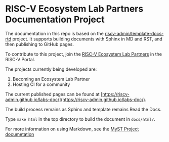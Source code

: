 # RISC-V Ecosystem Lab Partners Documentation Project

The documentation in this repo is based on the [riscv-admin/template-docs-rtd](https://github.com/riscv-admin/template-docs-rtd/)
project.  It supports building documents with Sphinx in MD and RST, and then publishing to GitHub pages.

To contribute to this project, join the [RISC-V Ecosystem Lab Partners](https://lists.riscv.org/g/lab-partners)
in the RISC-V Portal.

The projects currently being developed are:

1. Becoming an Ecosystem Lab Partner
2. Hosting CI for a community

The current published pages can be found at [https://riscv-admin.github.io/labs-doc/](https://riscv-admin.github.io/labs-doc/).

The build process remains as Sphinx and template remains Read the Docs.

Type `make html` in the top directory to build the document in `docs/html/`.

For more information on using Markdown, see the
[MyST Project documetation](https://myst-parser.readthedocs.io/en/latest/index.html)
